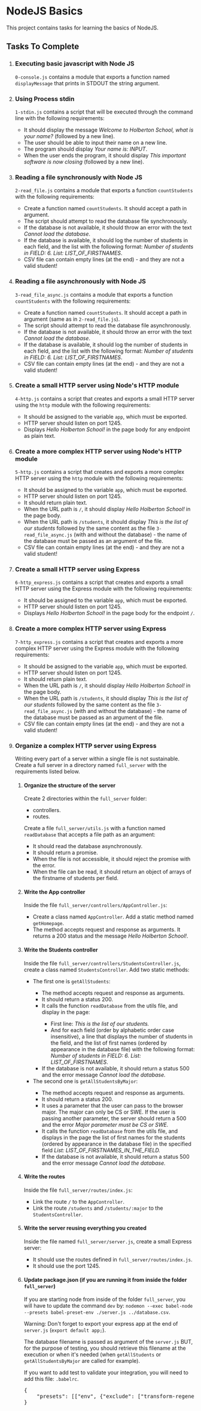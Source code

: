   <h1>NodeJS Basics</h1>
    <p>This project contains tasks for learning the basics of NodeJS.</p>
    <h2>Tasks To Complete</h2>
    <ol>
        <li>
            <h3>Executing basic javascript with Node JS</h3>
            <p><code>0-console.js</code> contains a module that exports a function named <code>displayMessage</code> that prints in STDOUT the string argument.</p>
        </li>
        <li>
            <h3>Using Process stdin</h3>
            <p><code>1-stdin.js</code> contains a script that will be executed through the command line with the following requirements:</p>
            <ul>
                <li>It should display the message <em>Welcome to Holberton School, what is your name?</em> (followed by a new line).</li>
                <li>The user should be able to input their name on a new line.</li>
                <li>The program should display <em>Your name is: INPUT</em>.</li>
                <li>When the user ends the program, it should display <em>This important software is now closing</em> (followed by a new line).</li>
            </ul>
        </li>
        <li>
            <h3>Reading a file synchronously with Node JS</h3>
            <p><code>2-read_file.js</code> contains a module that exports a function <code>countStudents</code> with the following requirements:</p>
            <ul>
                <li>Create a function named <code>countStudents</code>. It should accept a path in argument.</li>
                <li>The script should attempt to read the database file synchronously.</li>
                <li>If the database is not available, it should throw an error with the text <em>Cannot load the database</em>.</li>
                <li>If the database is available, it should log the number of students in each field, and the list with the following format: <em>Number of students in FIELD: 6. List: LIST_OF_FIRSTNAMES</em>.</li>
                <li>CSV file can contain empty lines (at the end) - and they are not a valid student!</li>
            </ul>
        </li>
        <li>
            <h3>Reading a file asynchronously with Node JS</h3>
            <p><code>3-read_file_async.js</code> contains a module that exports a function <code>countStudents</code> with the following requirements:</p>
            <ul>
                <li>Create a function named <code>countStudents</code>. It should accept a path in argument (same as in <code>2-read_file.js</code>).</li>
                <li>The script should attempt to read the database file asynchronously.</li>
                <li>If the database is not available, it should throw an error with the text <em>Cannot load the database</em>.</li>
                <li>If the database is available, it should log the number of students in each field, and the list with the following format: <em>Number of students in FIELD: 6. List: LIST_OF_FIRSTNAMES</em>.</li>
                <li>CSV file can contain empty lines (at the end) - and they are not a valid student!</li>
            </ul>
        </li>
        <li>
            <h3>Create a small HTTP server using Node's HTTP module</h3>
            <p><code>4-http.js</code> contains a script that creates and exports a small HTTP server using the <code>http</code> module with the following requirements:</p>
            <ul>
                <li>It should be assigned to the variable <code>app</code>, which must be exported.</li>
                <li>HTTP server should listen on port 1245.</li>
                <li>Displays <em>Hello Holberton School!</em> in the page body for any endpoint as plain text.</li>
            </ul>
        </li>
        <li>
            <h3>Create a more complex HTTP server using Node's HTTP module</h3>
            <p><code>5-http.js</code> contains a script that creates and exports a more complex HTTP server using the <code>http</code> module with the following requirements:</p>
            <ul>
                <li>It should be assigned to the variable <code>app</code>, which must be exported.</li>
                <li>HTTP server should listen on port 1245.</li>
                <li>It should return plain text.</li>
                <li>When the URL path is <code>/</code>, it should display <em>Hello Holberton School!</em> in the page body.</li>
                <li>When the URL path is <code>/students</code>, it should display <em>This is the list of our students</em> followed by the same content as the file <code>3-read_file_async.js</code> (with and without the database) - the name of the database must be passed as an argument of the file.</li>
                <li>CSV file can contain empty lines (at the end) - and they are not a valid student!</li>
            </ul>
        </li>
        <li>
            <h3>Create a small HTTP server using Express</h3>
            <p><code>6-http_express.js</code> contains a script that creates and exports a small HTTP server using the Express module with the following requirements:</p>
            <ul>
                <li>It should be assigned to the variable <code>app</code>, which must be exported.</li>
                <li>HTTP server should listen on port 1245.</li>
                <li>Displays <em>Hello Holberton School!</em> in the page body for the endpoint <code>/</code>.</li>
            </ul>
        </li>
        <li>
            <h3>Create a more complex HTTP server using Express</h3>
            <p><code>7-http_express.js</code> contains a script that creates and exports a more complex HTTP server using the Express module with the following requirements:</p>
            <ul>
                <li>It should be assigned to the variable <code>app</code>, which must be exported.</li>
                <li>HTTP server should listen on port 1245.</li>
                <li>It should return plain text.</li>
                <li>When the URL path is <code>/</code>, it should display <em>Hello Holberton School!</em> in the page body.</li>
                <li>When the URL path is <code>/students</code>, it should display <em>This is the list of our students</em> followed by the same content as the file <code>3-read_file_async.js</code> (with and without the database) - the name of the database must be passed as an argument of the file.</li>
                <li>CSV file can contain empty lines (at the end) - and they are not a valid student!</li>
            </ul>
        </li>
        <li>
            <h3>Organize a complex HTTP server using Express</h3>
            <p>Writing every part of a server within a single file is not sustainable. Create a full server in a directory named <code>full_server</code> with the requirements listed below.</p>
            <ol>
                <li>
                    <h4>Organize the structure of the server</h4>
                    <p>Create 2 directories within the <code>full_server</code> folder:</p>
                    <ul>
                        <li>controllers.</li>
                        <li>routes.</li>
                    </ul>
                    <p>Create a file <code>full_server/utils.js</code> with a function named <code>readDatabase</code> that accepts a file path as an argument:</p>
                    <ul>
                        <li>It should read the database asynchronously.</li>
                        <li>It should return a promise.</li>
                        <li>When the file is not accessible, it should reject the promise with the error.</li>
                        <li>When the file can be read, it should return an object of arrays of the firstname of students per field.</li>
                    </ul>
                </li>
                <li>
                    <h4>Write the App controller</h4>
                    <p>Inside the file <code>full_server/controllers/AppController.js</code>:</p>
                    <ul>
                        <li>Create a class named <code>AppController</code>. Add a static method named <code>getHomepage</code>.</li>
                        <li>The method accepts request and response as arguments. It returns a 200 status and the message <em>Hello Holberton School!</em>.</li>
                    </ul>
                </li>
                <li>
                    <h4>Write the Students controller</h4>
                    <p>Inside the file <code>full_server/controllers/StudentsController.js</code>, create a class named <code>StudentsController</code>. Add two static methods:</p>
                    <ul>
                        <li>The first one is <code>getAllStudents</code>:</li>
                        <ul>
                            <li>The method accepts request and response as arguments.</li>
                            <li>It should return a status 200.</li>
                            <li>It calls the function <code>readDatabase</code> from the utils file, and display in the page:</li>
                            <ul>
                                <li>First line: <em>This is the list of our students.</em></li>
                                <li>And for each field (order by alphabetic order case insensitive), a line that displays the number of students in the field, and the list of first names (ordered by appearance in the database file) with the following format: <em>Number of students in FIELD: 6. List: LIST_OF_FIRSTNAMES</em>.</li>
                            </ul>
                            <li>If the database is not available, it should return a status 500 and the error message <em>Cannot load the database.</em></li>
                        </ul>
                        <li>The second one is <code>getAllStudentsByMajor</code>:</li>
                        <ul>
                            <li>The method accepts request and response as arguments.</li>
                            <li>It should return a status 200.</li>
                            <li>It uses a parameter that the user can pass to the browser major. The major can only be CS or SWE. If the user is passing another parameter, the server should return a 500 and the error <em>Major parameter must be CS or SWE.</em></li>
                            <li>It calls the function <code>readDatabase</code> from the utils file, and displays in the page the list of first names for the students (ordered by appearance in the database file) in the specified field <em>List: LIST_OF_FIRSTNAMES_IN_THE_FIELD.</em></li>
                            <li>If the database is not available, it should return a status 500 and the error message <em>Cannot load the database.</em></li>
                        </ul>
                    </ul>
                </li>
                <li>
                    <h4>Write the routes</h4>
                    <p>Inside the file <code>full_server/routes/index.js</code>:</p>
                    <ul>
                        <li>Link the route <code>/</code> to the <code>AppController</code>.</li>
                        <li>Link the route <code>/students</code> and <code>/students/:major</code> to the <code>StudentsController</code>.</li>
                    </ul>
                </li>
                <li>
                    <h4>Write the server reusing everything you created</h4>
                    <p>Inside the file named <code>full_server/server.js</code>, create a small Express server:</p>
                    <ul>
                        <li>It should use the routes defined in <code>full_server/routes/index.js</code>.</li>
                        <li>It should use the port 1245.</li>
                    </ul>
                </li>
                <li>
                    <h4>Update package.json (if you are running it from inside the folder <code>full_server</code>)</h4>
                    <p>If you are starting node from inside of the folder <code>full_server</code>, you will have to update the command <code>dev</code> by: <code>nodemon --exec babel-node --presets babel-preset-env ./server.js ../database.csv</code>.</p>
                    <p>Warning: Don't forget to export your express app at the end of <code>server.js</code> (<code>export default app;</code>).</p>
                    <p>The database filename is passed as argument of the <code>server.js</code> BUT, for the purpose of testing, you should retrieve this filename at the execution or when it's needed (when <code>getAllStudents</code> or <code>getAllStudentsByMajor</code> are called for example).</p>
                    <p>If you want to add test to validate your integration, you will need to add this file: <code>.babelrc</code>.</p>
                    <pre>
{
    "presets": [["env", {"exclude": ["transform-regenerator"]}]]
}
                    </pre>
                </li>
            </ol>
        </li>
    </ol>